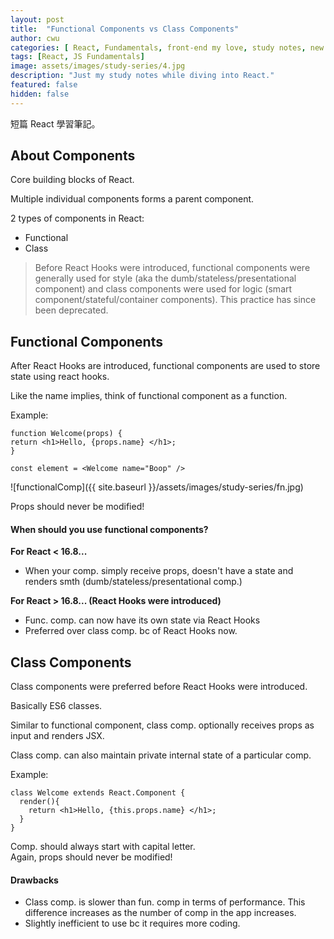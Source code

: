 ```yaml
---
layout: post
title:  "Functional Components vs Class Components"
author: cwu
categories: [ React, Fundamentals, front-end my love, study notes, new framework! ]
tags: [React, JS Fundamentals]
image: assets/images/study-series/4.jpg
description: "Just my study notes while diving into React."
featured: false
hidden: false
---
```


短篇 React 學習筆記。

## About Components

Core building blocks of React.

<span class="highlight-text">Multiple individual components forms a parent component.</span>

2 types of components in React:
- Functional 
- Class

> Before React Hooks were introduced, functional components were generally used for style (aka the dumb/stateless/presentational component) and class components were used for logic (smart component/stateful/container components). This practice has since been deprecated.

## Functional Components

<span class="highlight-text">After React Hooks are introduced, functional components are used to store state using react hooks.</span>

Like the name implies, think of functional component as a function.

Example:
````
function Welcome(props) {
return <h1>Hello, {props.name} </h1>;
}
````

````
const element = <Welcome name="Boop" />
````

![functionalComp]({{ site.baseurl }}/assets/images/study-series/fn.jpg)


<span class="highlight-text">Props should never be modified!</span>

#### When should you use functional components?

<strong>For React < 16.8...</strong>
- When your comp. simply receive props, doesn't have a state and renders smth (dumb/stateless/presentational comp.)

<strong>For React > 16.8... (React Hooks were introduced)</strong>
- Func. comp. can now have its own state via React Hooks
- Preferred over class comp. bc of React Hooks now.


## Class Components

<span class="highlight-text">Class components were preferred before React Hooks were introduced.</span>

Basically ES6 classes.

Similar to functional component, class comp. optionally receives props as input and renders JSX.

Class comp. can also maintain private internal state of a particular comp.

Example:
````
class Welcome extends React.Component {
  render(){
    return <h1>Hello, {this.props.name} </h1>;
  }
}
````

<p><span class="highlight-text">Comp. should always start with capital letter.</span><br />
<span class="highlight-text">Again, props should never be modified!</span></p>

#### Drawbacks

- Class comp. is slower than fun. comp in terms of performance. This difference increases as the number of comp in the app increases.
- Slightly inefficient to use bc it requires more coding.
